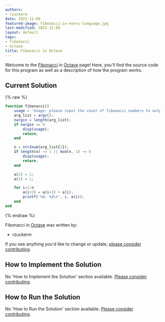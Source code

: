 ```yaml
---
authors:
- rzuckerm
date: 2023-12-09
featured-image: fibonacci-in-every-language.jpg
last-modified: 2023-12-09
layout: default
tags:
- fibonacci
- octave
title: Fibonacci in Octave
---
```


Welcome to the [Fibonacci](https://sampleprograms.io/projects/fibonacci) in [Octave](https://sampleprograms.io/languages/octave) page! Here, you'll find the source code for this program as well as a description of how the program works.

## Current Solution

{% raw %}

```octave
function fibonacci()
    usage = 'Usage: please input the count of fibonacci numbers to output';
    arg_list = argv();
    nargin = length(arg_list);
    if nargin == 0
        disp(usage);
        return;
    end

    n = str2num(arg_list{1});
    if length(n) ~= 1 || mod(n, 1) ~= 0
        disp(usage);
        return;
    end

    a(1) = 1;
    a(2) = 1;

    for i=1:n
        a(i+2) = a(i+1) + a(i);
        printf('%d: %d\n', i, a(i));
    end
end

```

{% endraw %}

Fibonacci in [Octave](https://sampleprograms.io/languages/octave) was written by:

- rzuckerm

If you see anything you'd like to change or update, [please consider contributing](https://github.com/TheRenegadeCoder/sample-programs).

## How to Implement the Solution

No 'How to Implement the Solution' section available. [Please consider contributing](https://github.com/TheRenegadeCoder/sample-programs-website).

## How to Run the Solution

No 'How to Run the Solution' section available. [Please consider contributing](https://github.com/TheRenegadeCoder/sample-programs-website).